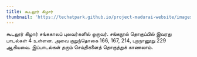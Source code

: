 ```yaml
---
title: கூடலூர் கிழார்
thumbnail: 'https://techatpark.github.io/project-madurai-website/images/Man_icon.svg'
---
```


கூடலூர் கிழார் சங்ககாலப் புலவர்களில் ஒருவர். சங்கநூல் தொகுப்பில் இவரது பாடல்கள் 4 உள்ளன. அவை குறுந்தொகை 166, 167, 214, புறநானூறு 229 ஆகியவை. இப்பாடல்கள் தரும் செய்திகளைத் தொகுத்துக் காணலாம்.
